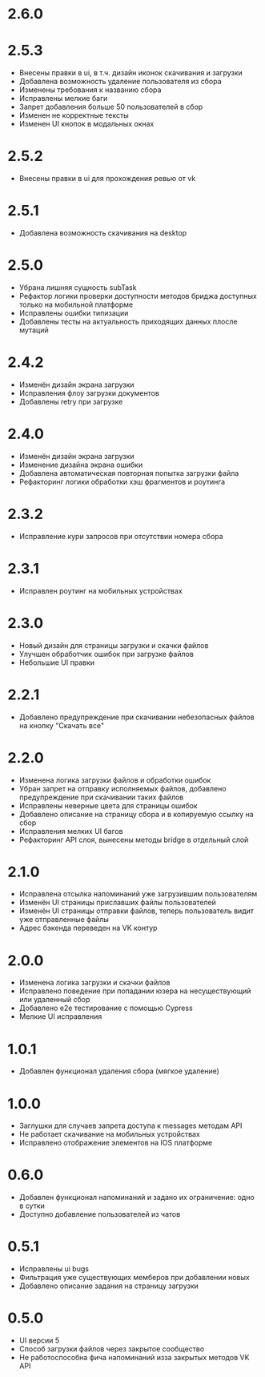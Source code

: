 # 2.6.0


# 2.5.3

-   Внесены правки в ui, в т.ч. дизайн иконок скачивания и загрузки
-   Добавлена возможность удаление пользователя из сбора
-   Изменены требования к названию сбора
-   Исправлены мелкие баги
-   Запрет добавления больше 50 пользователей в сбор
-   Изменен не корректные тексты
-   Изменен UI кнопок в модальных окнах

# 2.5.2

-   Внесены правки в ui для прохождения ревью от vk

# 2.5.1

-   Добавлена возможность скачивания на desktop

# 2.5.0

-   Убрана лишняя сущность subTask
-   Рефактор логики проверки доступности методов бриджа доступных только на мобильной платформе
-   Исправлены ошибки типизации
-   Добавлены тесты на актуальность приходящих данных плосле мутаций

# 2.4.2

-   Изменён дизайн экрана загрузки
-   Исправления флоу загрузки документов
-   Добавлены retry при загрузке

# 2.4.0

-   Изменён дизайн экрана загрузки
-   Изменение дизайна экрана ошибки
-   Добавлена автоматическая повторная попытка загрузки файла
-   Рефакторинг логики обработки хэш фрагментов и роутинга

# 2.3.2

-   Исправление кури запросов при отсутствии номера сбора

# 2.3.1

-   Исправлен роутинг на мобильных устройствах

# 2.3.0

-   Новый дизайн для страницы загрузки и скачки файлов
-   Улучшен обработчик ошибок при загрузке файлов
-   Небольшие UI правки

# 2.2.1

-   Добавлено предупреждение при скачивании небезопасных файлов на кнопку "Скачать все"

# 2.2.0

-   Изменена логика загрузки файлов и обработки ошибок
-   Убран запрет на отправку исполняемых файлов, добавлено предупреждение при скачивании таких файлов
-   Исправлены неверные цвета для страницы ошибок
-   Добавлено описание на страницу сбора и в копируемую ссылку на сбор
-   Исправления мелких UI багов
-   Рефакторинг API слоя, вынесены методы bridge в отдельный слой

# 2.1.0

-   Исправлена отсылка напоминаний уже загрузившим пользователям
-   Изменён UI страницы приславших файлы пользователей
-   Изменён UI страницы отправки файлов, теперь пользователь видит уже отправленные файлы
-   Адрес бэкенда переведен на VK контур

# 2.0.0

-   Изменена логика загрузки и скачки файлов
-   Исправлено поведение при попадании юзера на несуществующий или удаленный сбор
-   Добавлено e2e тестирование с помощью Cypress
-   Мелкие UI исправления

# 1.0.1

-   Добавлен функционал удаления сбора (мягкое удаление)

# 1.0.0

-   Заглушки для случаев запрета доступа к messages методам API
-   Не работает скачивание на мобильных устройствах
-   Исправлено отображение элементов на IOS платформе

# 0.6.0

-   Добавлен функционал напоминаний и задано их ограничение: одно в сутки
-   Доступно добавление пользователей из чатов

# 0.5.1

-   Исправлены ui bugs
-   Фильтрация уже существующих мемберов при добавлении новых
-   Добавлено описание задания на страницу загрузки

# 0.5.0

-   UI версии 5
-   Способ загрузки файлов через закрытое сообщество
-   Не работоспособна фича напоминаний изза закрытых методов VK API
